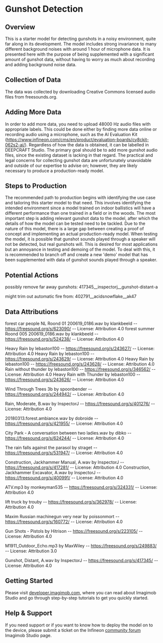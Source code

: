 ﻿# Gunshot Detection

## Overview

This is a starter model for detecting gunshots in a noisy environment, quite far along in its development. The model includes strong invariance to many different background noises with around 1 hour of microphone data.
It is presented here with the purpose of being supplemented with a significant amount of gunshot data, without having to worry as much about recording and adding background noise data. 

## Collection of Data
The data was collected by downloading Creative Commons licensed audio files from freesounds.org.

## Adding More Data
In order to add more data, you need to upload 48000 Hz audio files with appropriate labels. This could be done either by finding more data online or recording audio using a microphone, such as the AI Evaluation Kit (https://www.infineon.com/cms/en/product/evaluation-boards/cy8ckit-062s2-ai/). 
Regardless of how the data is obtained, it can be labelled in DEEPCRAFT Studio.
The primary goal should be to add more gunshot audio files, since the existing dataset is lacking in that regard.
The practical and legal concerns for collecting gunshot data are unfortunately unavoidable and outside of our expertise to advise on; however, they are likely necessary to produce a production-ready model.

## Steps to Production
The recommended path to production begins with identifying the use case and tailoring this starter model to that need. 
This involves identifying the intended environment since a model trained on indoor ballistics will have a different performance than one trained in a field or in the woods. 
The most important step is adding relevant gunshot data to the model, after which the details of how the model can be tested need to be tackled. Due to the nature of this model, there is a large gap between creating a proof of concept and implementing an actual production-ready model.
When testing the model, it is possible that gunshot sounds played through a speaker will not be detected, but real gunshots will. This is desired for most applications but an annoyance in testing and demoing of the model. 
To deal with this, it is recommended to branch off and create a new 'demo' model that has been supplemented with data of gunshot sounds played through a speaker. 

## Potential Actions
possibly remove far away gunshots:
417345__inspectorj__gunshot-distant-a

might trim out automatic fire from:
402791__acidsnowflake__ak47

## Data Attributions
forest car people NL Roond 01 200619_0186.wav by klankbeeld -- https://freesound.org/s/623090/ -- License: Attribution 4.0
forest summer Roond 005 200619_0186.wav by klankbeeld -- https://freesound.org/s/524238/ -- License: Attribution 4.0

Heavy Rain by lebaston100 -- https://freesound.org/s/243627/ -- License: Attribution 4.0
Heavy Rain by lebaston100 -- https://freesound.org/s/243629/ -- License: Attribution 4.0
Heavy Rain by lebaston100 -- https://freesound.org/s/243628/ -- License: Attribution 4.0
Rain without thunder by lebaston100 -- https://freesound.org/s/346562/ -- License: Attribution 4.0
Heavy Rain with Thunder by lebaston100 -- https://freesound.org/s/243626/ -- License: Attribution 4.0

Wind Through Trees 3b by spoonbender -- https://freesound.org/s/244942/ -- License: Attribution 4.0

Rain, Moderate, B.wav by InspectorJ -- https://freesound.org/s/401276/ -- License: Attribution 4.0

20180313.forest.ambiance.wav by dobroide -- https://freesound.org/s/421955/ -- License: Attribution 4.0

City Park - A conversation between two ladies.wav by dibko -- https://freesound.org/s/624244/ -- License: Attribution 4.0

The rain falls against the parasol by straget -- https://freesound.org/s/531947/ -- License: Attribution 4.0

Construction, Jackhammer Manual, A.wav by InspectorJ -- https://freesound.org/s/417281/ -- License: Attribution 4.0
Construction, Jackhammer Excavator, A.wav by InspectorJ -- https://freesound.org/s/400991/ -- License: Attribution 4.0

ATV.mp3 by monkeyman535 -- https://freesound.org/s/324331/ -- License: Attribution 4.0

lift truck by trouby -- https://freesound.org/s/362978/ -- License: Attribution 4.0

Maxim Russian machinegun very near by poissonmort -- https://freesound.org/s/160772/ -- License: Attribution 4.0

Gun Shots - Pistols by Hitrison -- https://freesound.org/s/223105/ -- License: Attribution 4.0

M1911_Outdoor_Echo.mp3 by MaxWiley -- https://freesound.org/s/249883/ -- License: Attribution 3.0

Gunshot, Distant, A.wav by InspectorJ -- https://freesound.org/s/417345/ -- License: Attribution 4.0

## Getting Started

Please visit [developer.imagimob.com](https://developer.imagimob.com), where you can read about Imagimob Studio and go through step-by-step tutorials to get you quickly started.

## Help & Support

If you need support or if you want to know how to deploy the model on to the device, please submit a ticket on the Infineon [community forum ](https://community.infineon.com/t5/Imagimob/bd-p/Imagimob/page/1) Imagimob Studio page.